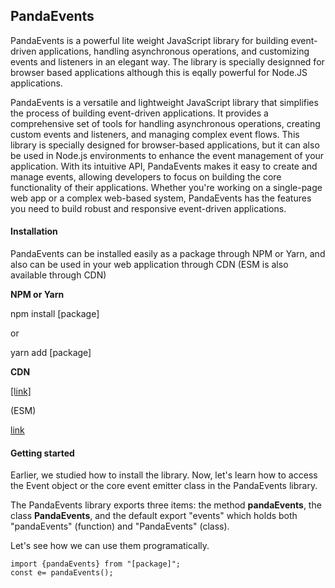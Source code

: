 ## PandaEvents

PandaEvents is a powerful lite weight JavaScript library for building event-driven applications, handling asynchronous operations, and customizing events and listeners in an elegant way. The library is specially designned for browser based applications although this is eqally powerful for Node.JS applications.

PandaEvents is a versatile and lightweight JavaScript library that simplifies the process of building event-driven applications. It provides a comprehensive set of tools for handling asynchronous operations, creating custom events and listeners, and managing complex event flows. This library is specially designed for browser-based applications, but it can also be used in Node.js environments to enhance the event management of your application. With its intuitive API, PandaEvents makes it easy to create and manage events, allowing developers to focus on building the core functionality of their applications. Whether you're working on a single-page web app or a complex web-based system, PandaEvents has the features you need to build robust and responsive event-driven applications.

#### Installation

PandaEvents can be installed easily as a package through NPM or Yarn, and also can be used in your web application through CDN (ESM is also available through CDN)

**NPM or Yarn**

npm install [package]

or

yarn add [package]

**CDN**

[[link]](https://)

(ESM)

[link](https://)

#### Getting started

Earlier, we studied how to install the library. Now, let's learn how to access the Event object or the core event emitter class in the PandaEvents library.

The PandaEvents library exports three items: the method **pandaEvents**, the class **PandaEvents**, and the default export "events" which holds both "pandaEvents" (function) and "PandaEvents" (class).

Let's see how we can use them programatically.

```
import {pandaEvents} from "[package]";
const e= pandaEvents();
```
